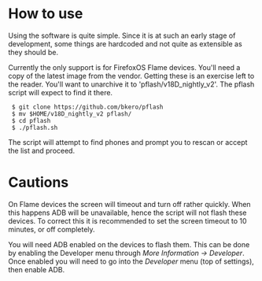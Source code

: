 # How to use

Using the software is quite simple. Since it is at such an early stage of development, some things are hardcoded and not quite as extensible as they should be.

Currently the only support is for FirefoxOS Flame devices. You'll need a copy of the latest image from the vendor. Getting these is an exercise left to the reader. You'll want to unarchive it to 'pflash/v18D_nightly_v2'. The pflash script will expect to find it there.


~~~
 $ git clone https://github.com/bkero/pflash
 $ mv $HOME/v18D_nightly_v2 pflash/
 $ cd pflash
 $ ./pflash.sh
~~~
 
 The script will attempt to find phones and prompt you to rescan or accept the list and proceed.
 
# Cautions
 
 On Flame devices the screen will timeout and turn off rather quickly. When this happens ADB will be unavailable, hence the script will not flash these devices. To correct this it is recommended to set the screen timeout to 10 minutes, or off completely.
 
 You will need ADB enabled on the devices to flash them. This can be done by enabling the Developer menu through *More Information -> Developer*. Once enabled you will need to go into the *Developer* menu (top of settings), then enable ADB.
